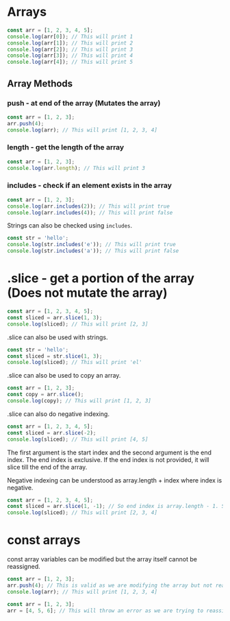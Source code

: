 # Arrays

```javascript
const arr = [1, 2, 3, 4, 5];
console.log(arr[0]); // This will print 1
console.log(arr[1]); // This will print 2
console.log(arr[2]); // This will print 3
console.log(arr[3]); // This will print 4
console.log(arr[4]); // This will print 5
```

## Array Methods

### push - at end of the array (Mutates the array)

```javascript
const arr = [1, 2, 3];
arr.push(4);
console.log(arr); // This will print [1, 2, 3, 4]
```

### length - get the length of the array

```javascript
const arr = [1, 2, 3];
console.log(arr.length); // This will print 3
```

### includes - check if an element exists in the array

```javascript
const arr = [1, 2, 3];
console.log(arr.includes(2)); // This will print true
console.log(arr.includes(4)); // This will print false
``` 

Strings can also be checked using `includes`.

```javascript
const str = 'hello';
console.log(str.includes('e')); // This will print true
console.log(str.includes('a')); // This will print false
```


# .slice - get a portion of the array (Does not mutate the array)

```javascript
const arr = [1, 2, 3, 4, 5];
const sliced = arr.slice(1, 3);
console.log(sliced); // This will print [2, 3]
```

.slice can also be used with strings.

```javascript
const str = 'hello';
const sliced = str.slice(1, 3);
console.log(sliced); // This will print 'el'
```

.slice can also be used to copy an array.

```javascript
const arr = [1, 2, 3];
const copy = arr.slice();
console.log(copy); // This will print [1, 2, 3]
```

.slice can also do negative indexing.

```javascript
const arr = [1, 2, 3, 4, 5];
const sliced = arr.slice(-2);
console.log(sliced); // This will print [4, 5]
```

The first argument is the start index and the second argument is the end index. The end index is exclusive.
If the end index is not provided, it will slice till the end of the array.

Negative indexing can be understood as array.length + index where index is negative.

```javascript
const arr = [1, 2, 3, 4, 5];
const sliced = arr.slice(1, -1); // So end index is array.length - 1. Since end index is exclusive, it will slice till value 4.
console.log(sliced); // This will print [2, 3, 4]
```


# const arrays

const array variables can be modified but the array itself cannot be reassigned.

```javascript
const arr = [1, 2, 3];
arr.push(4); // This is valid as we are modifying the array but not reassigning the variable.
console.log(arr); // This will print [1, 2, 3, 4] 
```

```javascript
const arr = [1, 2, 3];
arr = [4, 5, 6]; // This will throw an error as we are trying to reassign the variable.
```


